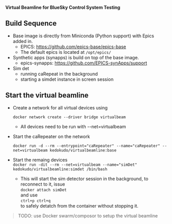 __Virtual Beamline for BlueSky Control System Testing__

## Build Sequence
* Base image is directly from Miniconda (Python support) with Epics added in.
    * EPICS: https://github.com/epics-base/epics-base
    * The default epics is located at `/opt/epics/`
* Synthetic apps (synapps) is build on top of the base image.
    * epics-synapps: https://github.com/EPICS-synApps/support
* Sim det
    * running caRepeat in the background
    * starting a simdet instance in screen session


## Start the virtual beamline
* Create a network for all virtual devices using

    `docker network create --driver bridge virtualbeam`
    
    * All devices need to be run with --net=virtualbeam
* Start the caRepeater on the network

    `docker run -d --rm --entrypoint="caRepeater" --name="caRepeater" --net=virtualbeam kedokudo/virtualbeamline:base`

* Start the remaing devices  
    `docker run -dit --rm --net=virtualbeam --name="simDet"  kedokudo/virtualbeamline:simdet /bin/bash` 

    * This will start the sim detector session in the background, to reconnect to it, issue  
    `docker attach simDet`  
    and use  
    `ctrl+p ctrl+q`  
    to safely detatch from the container without stopping it.

> TODO: use Docker swarm/composor to setup the virtual beamline
